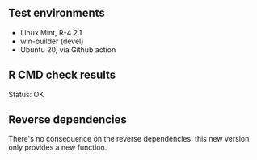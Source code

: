 ## Test environments

* Linux Mint, R-4.2.1
* win-builder (devel)
* Ubuntu 20, via Github action


## R CMD check results

Status: OK


## Reverse dependencies

There's no consequence on the reverse dependencies: this new version only 
provides a new function.

